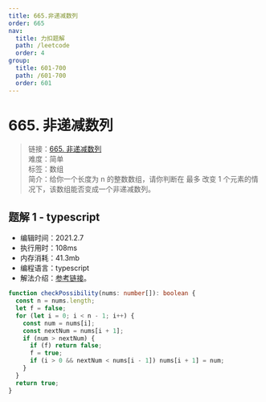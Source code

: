 ```yaml
---
title: 665.非递减数列
order: 665
nav:
  title: 力扣题解
  path: /leetcode
  order: 4
group:
  title: 601-700
  path: /601-700
  order: 601
---
```


# 665. 非递减数列

> 链接：[665. 非递减数列](https://leetcode-cn.com/problems/non-decreasing-array/)  
> 难度：简单  
> 标签：数组  
> 简介：给你一个长度为 n 的整数数组，请你判断在 最多 改变 1 个元素的情况下，该数组能否变成一个非递减数列。

## 题解 1 - typescript

- 编辑时间：2021.2.7
- 执行用时：108ms
- 内存消耗：41.3mb
- 编程语言：typescript
- 解法介绍：[参考链接](https://leetcode-cn.com/problems/non-decreasing-array/solution/fei-di-jian-shu-lie-by-leetcode-solution-zdsm/)。

```typescript
function checkPossibility(nums: number[]): boolean {
  const n = nums.length;
  let f = false;
  for (let i = 0; i < n - 1; i++) {
    const num = nums[i];
    const nextNum = nums[i + 1];
    if (num > nextNum) {
      if (f) return false;
      f = true;
      if (i > 0 && nextNum < nums[i - 1]) nums[i + 1] = num;
    }
  }
  return true;
}
```
